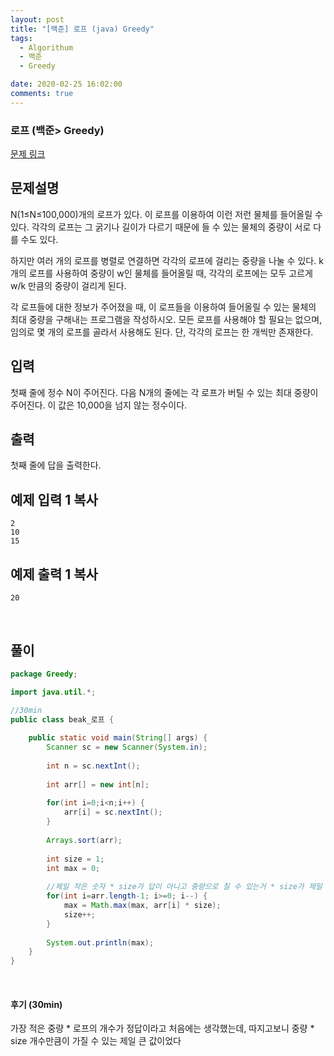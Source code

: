 ```yaml
---
layout: post
title: "[백준] 로프 (java) Greedy"
tags:
  - Algorithum
  - 백준
  - Greedy

date: 2020-02-25 16:02:00
comments: true
---
```




###   로프 (백준> Greedy)

[문제 링크](https://www.acmicpc.net/problem/2217 )

## 문제설명

N(1≤N≤100,000)개의 로프가 있다. 이 로프를 이용하여 이런 저런 물체를 들어올릴 수 있다. 각각의 로프는 그 굵기나 길이가 다르기 때문에 들 수 있는 물체의 중량이 서로 다를 수도 있다.

하지만 여러 개의 로프를 병렬로 연결하면 각각의 로프에 걸리는 중량을 나눌 수 있다. k개의 로프를 사용하여 중량이 w인 물체를 들어올릴 때, 각각의 로프에는 모두 고르게 w/k 만큼의 중량이 걸리게 된다.

각 로프들에 대한 정보가 주어졌을 때, 이 로프들을 이용하여 들어올릴 수 있는 물체의 최대 중량을 구해내는 프로그램을 작성하시오. 모든 로프를 사용해야 할 필요는 없으며, 임의로 몇 개의 로프를 골라서 사용해도 된다. 단, 각각의 로프는 한 개씩만 존재한다.

## 입력

첫째 줄에 정수 N이 주어진다. 다음 N개의 줄에는 각 로프가 버틸 수 있는 최대 중량이 주어진다. 이 값은 10,000을 넘지 않는 정수이다.

## 출력

첫째 줄에 답을 출력한다.

## 예제 입력 1 복사

```
2
10
15
```

## 예제 출력 1 복사

```
20
```

<br>

## 풀이

```java
package Greedy;

import java.util.*;

//30min
public class beak_로프 {
	
	public static void main(String[] args) {
		Scanner sc = new Scanner(System.in);
		
		int n = sc.nextInt();
		
		int arr[] = new int[n];
		
		for(int i=0;i<n;i++) {
			arr[i] = sc.nextInt();
		}
		
		Arrays.sort(arr);
		
		int size = 1;
		int max = 0;
		
		//제일 작은 숫자 * size가 답이 아니고 중량으로 칠 수 있는거 * size가 제일 큰게 답이라는것!
		for(int i=arr.length-1; i>=0; i--) {
			max = Math.max(max, arr[i] * size);
			size++;
		}
		
		System.out.println(max);
	}
}
```

<br>

#### 후기 (30min)

가장 적은 중량  * 로프의 개수가 정답이라고 처음에는 생각했는데, 따지고보니 중량 * size 개수만큼이 가질 수 있는 제일 큰 값이었다

<br>
